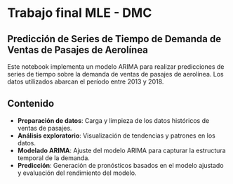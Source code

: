 # Trabajo final MLE - DMC
## Predicción de Series de Tiempo de Demanda de Ventas de Pasajes de Aerolínea
Este notebook implementa un modelo ARIMA para realizar predicciones de series de tiempo sobre la demanda de ventas de pasajes de aerolínea. Los datos utilizados abarcan el período entre 2013 y 2018.

## Contenido
- **Preparación de datos**: Carga y limpieza de los datos históricos de ventas de pasajes.
- **Análisis exploratorio**: Visualización de tendencias y patrones en los datos.
- **Modelado ARIMA**: Ajuste del modelo ARIMA para capturar la estructura temporal de la demanda.
- **Predicción**: Generación de pronósticos basados en el modelo ajustado y evaluación del rendimiento del modelo.
